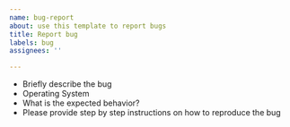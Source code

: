 ```yaml
---
name: bug-report
about: use this template to report bugs
title: Report bug
labels: bug
assignees: ''

---
```


- Briefly describe the bug
- Operating System
- What is the expected behavior?
- Please provide step by step instructions on how to reproduce the bug
